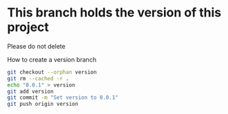 # This branch holds the version of this project

Please do not delete

How to create a version branch

```bash
git checkout --orphan version
git rm --cached -r .
echo "0.0.1" > version
git add version
git commit -m "Set version to 0.0.1"
git push origin version
```
